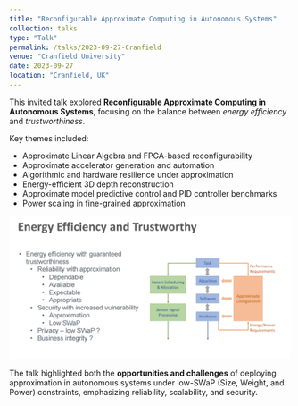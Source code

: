 ```yaml
---
title: "Reconfigurable Approximate Computing in Autonomous Systems"
collection: talks
type: "Talk"
permalink: /talks/2023-09-27-Cranfield
venue: "Cranfield University"
date: 2023-09-27
location: "Cranfield, UK"
---
```


This invited talk explored **Reconfigurable Approximate Computing in Autonomous Systems**, focusing on the balance between *energy efficiency* and *trustworthiness*. 

Key themes included:

- Approximate Linear Algebra and FPGA-based reconfigurability  
- Approximate accelerator generation and automation  
- Algorithmic and hardware resilience under approximation  
- Energy-efficient 3D depth reconstruction  
- Approximate model predictive control and PID controller benchmarks  
- Power scaling in fine-grained approximation

<img title="" alt="" src="https://github.com/wincle626/wincle626.github.io/blob/master/_files/Picture001.png">

The talk highlighted both the **opportunities and challenges** of deploying approximation in autonomous systems under low-SWaP (Size, Weight, and Power) constraints, emphasizing reliability, scalability, and security.
